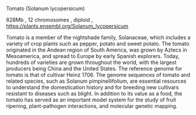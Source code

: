 
Tomato (Solanum lycopersicum) 

828Mb , 12 chromosomes , diploid , https://plants.ensembl.org/Solanum_lycopersicum

Tomato is a member of the nightshade family, Solanaceae, which includes a variety of crop plants such as pepper, potato and sweet potato. The tomato originated in the Andean region of South America, was grown by Aztecs in Mesoamerica, and spread to Europe by early Spanish explorers. Today, hundreds of varieties are grown throughout the world, with the largest producers being China and the United States. The reference genome for tomato is that of cultivar Heinz 1706. The genome sequences of tomato and related species, such as Solanum pimpinellifolium, are essential resources to understand the domestication history and for breeding new cultivars resistant to diseases such as blight. In addition to its value as a food, the tomato has served as an important model system for the study of fruit ripening, plant-pathogen interactions, and molecular genetic mapping. 
